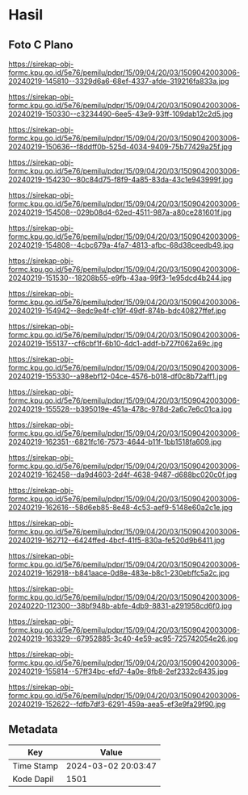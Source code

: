 # Hasil

## Foto C Plano

https://sirekap-obj-formc.kpu.go.id/5e76/pemilu/pdpr/15/09/04/20/03/1509042003006-20240219-145810--3329d6a6-68ef-4337-afde-319216fa833a.jpg

https://sirekap-obj-formc.kpu.go.id/5e76/pemilu/pdpr/15/09/04/20/03/1509042003006-20240219-150330--c3234490-6ee5-43e9-93ff-109dab12c2d5.jpg

https://sirekap-obj-formc.kpu.go.id/5e76/pemilu/pdpr/15/09/04/20/03/1509042003006-20240219-150636--f8ddff0b-525d-4034-9409-75b77429a25f.jpg

https://sirekap-obj-formc.kpu.go.id/5e76/pemilu/pdpr/15/09/04/20/03/1509042003006-20240219-154230--80c84d75-f8f9-4a85-83da-43c1e943999f.jpg

https://sirekap-obj-formc.kpu.go.id/5e76/pemilu/pdpr/15/09/04/20/03/1509042003006-20240219-154508--029b08d4-62ed-4511-987a-a80ce281601f.jpg

https://sirekap-obj-formc.kpu.go.id/5e76/pemilu/pdpr/15/09/04/20/03/1509042003006-20240219-154808--4cbc679a-4fa7-4813-afbc-68d38ceedb49.jpg

https://sirekap-obj-formc.kpu.go.id/5e76/pemilu/pdpr/15/09/04/20/03/1509042003006-20240219-151530--18208b55-e9fb-43aa-99f3-1e95dcd4b244.jpg

https://sirekap-obj-formc.kpu.go.id/5e76/pemilu/pdpr/15/09/04/20/03/1509042003006-20240219-154942--8edc9e4f-c19f-49df-874b-bdc40827ffef.jpg

https://sirekap-obj-formc.kpu.go.id/5e76/pemilu/pdpr/15/09/04/20/03/1509042003006-20240219-155137--cf6cbf1f-6b10-4dc1-addf-b727f062a69c.jpg

https://sirekap-obj-formc.kpu.go.id/5e76/pemilu/pdpr/15/09/04/20/03/1509042003006-20240219-155330--a98ebf12-04ce-4576-b018-df0c8b72aff1.jpg

https://sirekap-obj-formc.kpu.go.id/5e76/pemilu/pdpr/15/09/04/20/03/1509042003006-20240219-155528--b395019e-451a-478c-978d-2a6c7e6c01ca.jpg

https://sirekap-obj-formc.kpu.go.id/5e76/pemilu/pdpr/15/09/04/20/03/1509042003006-20240219-162351--6821fc16-7573-4644-b11f-1bb1518fa609.jpg

https://sirekap-obj-formc.kpu.go.id/5e76/pemilu/pdpr/15/09/04/20/03/1509042003006-20240219-162458--da9d4603-2d4f-4638-9487-d688bc020c0f.jpg

https://sirekap-obj-formc.kpu.go.id/5e76/pemilu/pdpr/15/09/04/20/03/1509042003006-20240219-162616--58d6eb85-8e48-4c53-aef9-5148e60a2c1e.jpg

https://sirekap-obj-formc.kpu.go.id/5e76/pemilu/pdpr/15/09/04/20/03/1509042003006-20240219-162712--6424ffed-4bcf-41f5-830a-fe520d9b6411.jpg

https://sirekap-obj-formc.kpu.go.id/5e76/pemilu/pdpr/15/09/04/20/03/1509042003006-20240219-162918--b841aace-0d8e-483e-b8c1-230ebffc5a2c.jpg

https://sirekap-obj-formc.kpu.go.id/5e76/pemilu/pdpr/15/09/04/20/03/1509042003006-20240220-112300--38bf948b-abfe-4db9-8831-a291958cd6f0.jpg

https://sirekap-obj-formc.kpu.go.id/5e76/pemilu/pdpr/15/09/04/20/03/1509042003006-20240219-163329--67952885-3c40-4e59-ac95-725742054e26.jpg

https://sirekap-obj-formc.kpu.go.id/5e76/pemilu/pdpr/15/09/04/20/03/1509042003006-20240219-155814--57ff34bc-efd7-4a0e-8fb8-2ef2332c6435.jpg

https://sirekap-obj-formc.kpu.go.id/5e76/pemilu/pdpr/15/09/04/20/03/1509042003006-20240219-152622--fdfb7df3-6291-459a-aea5-ef3e9fa29f90.jpg


## Metadata

| Key        | Value               |
| ---------- | ------------------- |
| Time Stamp | 2024-03-02 20:03:47 |
| Kode Dapil | 1501                |



